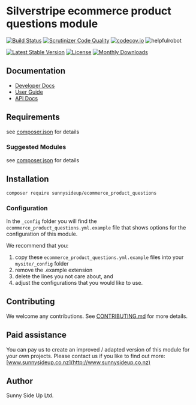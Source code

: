 # Silverstripe ecommerce product questions module
[![Build Status](https://travis-ci.org/sunnysideup/silverstripe-ecommerce_product_questions.svg?branch=master)](https://travis-ci.org/sunnysideup/silverstripe-ecommerce_product_questions)
[![Scrutinizer Code Quality](https://scrutinizer-ci.com/g/sunnysideup/silverstripe-ecommerce_product_questions/badges/quality-score.png?b=master)](https://scrutinizer-ci.com/g/sunnysideup/silverstripe-ecommerce_product_questions/?branch=master)
[![codecov.io](https://codecov.io/github/sunnysideup/silverstripe-ecommerce_product_questions/coverage.svg?branch=master)](https://codecov.io/github/sunnysideup/silverstripe-ecommerce_product_questions?branch=master)
![helpfulrobot](https://helpfulrobot.io/sunnysideup/ecommerce_product_questions/badge)

[![Latest Stable Version](https://poser.pugx.org/sunnysideup/ecommerce_product_questions/version)](https://packagist.org/packages/sunnysideup/ecommerce_product_questions)
[![License](https://poser.pugx.org/sunnysideup/ecommerce_product_questions/license)](https://packagist.org/packages/sunnysideup/ecommerce_product_questions)
[![Monthly Downloads](https://poser.pugx.org/sunnysideup/ecommerce_product_questions/d/monthly)](https://packagist.org/packages/sunnysideup/ecommerce_product_questions)


## Documentation



 * [Developer Docs](docs/en/INDEX.md)
 * [User Guide](docs/en/userguide.md)
 * [API Docs](http://docs.ssmods.com/sunnysideup/ecommerce_product_questions)

## Requirements



see [composer.json](composer.json) for details

### Suggested Modules



see [composer.json](composer.json) for details


## Installation


```
composer require sunnysideup/ecommerce_product_questions
```

### Configuration



In the `_config` folder you will find the `ecommerce_product_questions.yml.example`
file that shows options for the configuration of this module.

We recommend that you:

  1. copy these `ecommerce_product_questions.yml.example` files into your
`mysite/_config` folder
  2. remove the .example extension
  3. delete the lines you not care about, and
  4. adjust the configurations that you would like to use.


## Contributing



We welcome any contributions. See [CONTRIBUTING.md](CONTRIBUTING.md) for more details.

## Paid assistance



You can pay us to create an improved / adapted version of this module for your own projects.  Please contact us if you like to find out more: [www.sunnysideup.co.nz](http://www.sunnysideup.co.nz)

## Author



Sunny Side Up Ltd.

